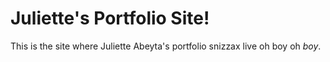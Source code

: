 # Juliette's Portfolio Site!

This is the site where Juliette Abeyta's portfolio snizzax live oh boy oh _boy_.